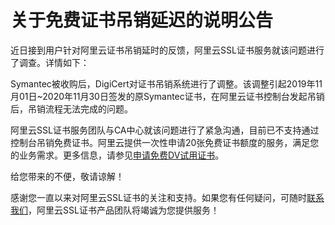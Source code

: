 # 关于免费证书吊销延迟的说明公告

近日接到用户针对阿里云证书吊销延时的反馈，阿里云SSL证书服务就该问题进行了调查。详情如下：

Symantec被收购后，DigiCert对证书吊销系统进行了调整。该调整引起2019年11月01日~2020年11月30日签发的原Symantec证书，在阿里云证书控制台发起吊销后，吊销流程无法完成的问题。

阿里云SSL证书服务团队与CA中心就该问题进行了紧急沟通，目前已不支持通过控制台吊销免费证书。阿里云提供一次性申请20张免费证书额度的服务，满足您的业务需求。更多信息，请参见[申请免费DV试用证书](/cn.zh-CN/证书申请/申请免费DV试用证书.md)。

给您带来的不便，敬请谅解！

感谢您一直以来对阿里云SSL证书的关注和支持。如果您有任何疑问，可随时[联系我们]()，阿里云SSL证书产品团队将竭诚为您提供服务！

